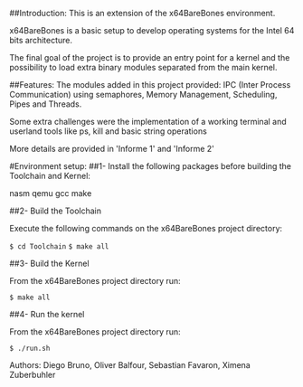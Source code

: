 
##Introduction:
This is an extension of the x64BareBones environment.

x64BareBones is a basic setup to develop operating systems for the Intel 64 bits architecture.

The final goal of the project is to provide an entry point for a kernel and the possibility to load extra binary modules separated from the main kernel.

##Features:
The modules added in this project provided:
  IPC (Inter Process Communication) using semaphores, Memory Management, Scheduling, Pipes and Threads.

Some extra challenges were the implementation of a working terminal and userland tools like ps, kill and basic string operations

More details are provided in 'Informe 1' and 'Informe 2'

#Environment setup:
##1- Install the following packages before building the Toolchain and Kernel:

nasm qemu gcc make

##2- Build the Toolchain

Execute the following commands on the x64BareBones project directory:

```$ cd Toolchain```
```$ make all```

##3- Build the Kernel

From the x64BareBones project directory run:

```$ make all```

##4- Run the kernel

From the x64BareBones project directory run:

```$ ./run.sh```


Authors: Diego Bruno, Oliver Balfour, Sebastian Favaron, Ximena Zuberbuhler